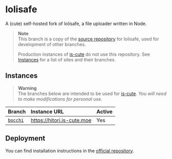# lolisafe

A (cute) self-hosted fork of lolisafe, a file uploader written in Node.

> **Note**  
> This branch is a copy of the [source repository](https://github.com/BobbyWibowo/lolisafe) for lolisafe, used for development of other branches.
>
> Production instances of [is-cute](https://github.com/is-cute) do not use this repository. See [Instances](#instances) for a list of sites and their branches.

## Instances
> **Warning**  
> The branches below are intended to be used for [is-cute](https://github.com/is-cute). *You will need to make modifications for personal use.*

| Branch                                                      | Instance URL               | Active |
| :---------------------------------------------------------- | :------------------------- | :----- |
| [`bocchi`](https://github.com/is-cute/lolisafe/tree/bocchi) | https://hitori.is-cute.moe | Yes    |

## Deployment
You can find installation instructions in the [official repository](https://github.com/BobbyWibowo/lolisafe).